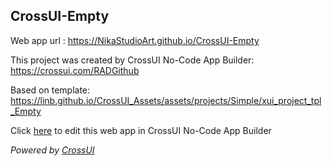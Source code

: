 ## CrossUI-Empty
Web app url : https://NikaStudioArt.github.io/CrossUI-Empty

This project was created by CrossUI No-Code App Builder: https://crossui.com/RADGithub

Based on template: https://linb.github.io/CrossUI_Assets/assets/projects/Simple/xui_project_tpl_Empty

Click [here](https://crossui.com/RADGithub/#!from=github&owner=NikaStudioArt&repo=CrossUI-Empty) to edit this web app in CrossUI No-Code App Builder

<i>Powered by [CrossUI](https://crossui.com)</i>
